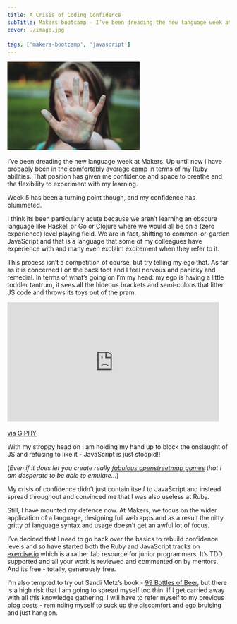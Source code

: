 ```yaml
---
title: A Crisis of Coding Confidence
subTitle: Makers bootcamp - I’ve been dreading the new language week at Makers. 
cover: ./image.jpg

tags: ['makers-bootcamp', 'javascript']
---
```


![girl](./image.jpg)

I’ve been dreading the new language week at Makers. Up until now I have probably been in the comfortably average camp in terms of my Ruby abilities. That position has given me confidence and space to breathe and the flexibility to experiment with my learning.

Week 5 has been a turning point though, and my confidence has plummeted.

I think its been particularly acute because we aren’t learning an obscure language like Haskell or Go or Clojure where we would all be on a (zero experience) level playing field. We are in fact, shifting to common-or-garden JavaScript and that is a language that some of my colleagues have experience with and many even exclaim excitement when they refer to it.

This process isn’t a competition of course, but try telling my ego that. As far as it is concerned I on the back foot and I feel nervous and panicky and remedial. In terms of what’s going on I’m my head: my ego is having a little toddler tantrum, it sees all the hideous brackets and semi-colons that litter JS code and throws its toys out of the pram.

<iframe class="giphy-embed" src="https://giphy.com/embed/WMhB63esl8Onm" width="480" height="271" frameborder="0" allowfullscreen="allowfullscreen"></iframe>

<a href="https://giphy.com/gifs/tantrum-WMhB63esl8Onm">via GIPHY</a>

With my stroppy head on I am holding my hand up to block the onslaught of JS and refusing to like it - JavaScript is just stoopid!!

(<em>Even if it does let you create really <a href="http://www.mapstd.com/">fabulous openstreetmap games</a> that I am desperate to be able to emulate...</em>)

My crisis of confidence didn’t just contain itself to JavaScript and instead spread throughout and convinced me that I was also useless at Ruby.

Still, I have mounted my defence now. At Makers, we focus on the wider application of a language, designing full web apps and as a result the nitty gritty of language syntax and usage doesn’t get an awful lot of focus.

I’ve decided that I need to go back over the basics to rebuild confidence levels and so have started both the Ruby and JavaScript tracks on <a href="https://exercism.io">exercise.io</a> which is a rather fab resource for junior programmers. It’s TDD supported and all your work is reviewed and commented on by mentors. And its free - totally, generously free.

I’m also tempted to try out Sandi Metz’s book - <a href="https://www.sandimetz.com/99bottles/">99 Bottles of Beer</a>, but there is a high risk that I am going to spread myself too thin. If I get carried away with all this knowledge gathering, I will have to refer myself to my previous blog posts - reminding myself to <a href="http://whatapalaver.co.uk/2018/07/starter-leavers-unite/">suck up the discomfort</a> and ego bruising and just hang on.
